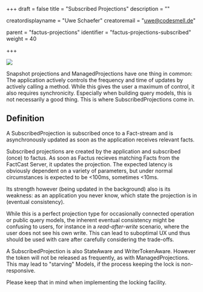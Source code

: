 +++
draft = false
title = "Subscribed Projections"
description = ""


creatordisplayname = "Uwe Schaefer"
creatoremail = "uwe@codesmell.de"


parent = "factus-projections"
identifier = "factus-projections-subscribed"
weight = 40

+++

![](../ph_s.png)

Snapshot projections and ManagedProjections have one thing in common:
The application actively controls the frequency and time of updates by actively calling a method. While this gives the 
user a maximum of control, it also requires synchronicity. Especially when building query models, this is not
necessarily a good thing. This is where SubscribedProjections come in.

## Definition

A SubscribedProjection is subscribed once to a Fact-stream and is asynchronously updated as soon as the application
receives relevant facts.

Subscribed projections are created by the application and subscribed (once) to factus. As soon as Factus recieves 
matching Facts from the FactCast Server, it updates the projection. The expected latency is obviously dependent on a
variety of parameters, but under normal circumstances is expected to be <100ms, sometimes <10ms.

Its strength however (being updated in the background) also is its weakness: as an application you never know, 
which state the projection is in (eventual consistency).

While this is a perfect projection type for occasionally connected operation or public query models, the inherent 
eventual consistency might be confusing to users, for instance in a *read-after-write* scenario, where the user
does not see his own write. This can lead to suboptimal UX und thus should be used with care after carefully 
considering the trade-offs.

A SubscribedProjection is also StateAware and WriterTokenAware. However the token will not be released as frequently,
as with ManagedProjections. This may lead to "starving" Models, if the process keeping the lock is non-responsive.

Please keep that in mind when implementing the locking facility.
  
  
